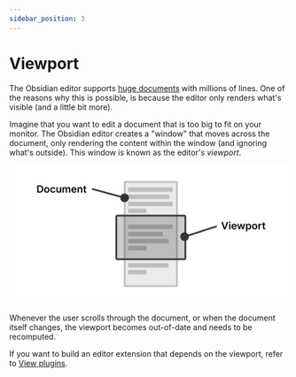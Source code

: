 ```yaml
---
sidebar_position: 3
---
```


# Viewport

The Obsidian editor supports [huge documents](https://codemirror.net/examples/million/) with millions of lines. One of the reasons why this is possible, is because the editor only renders what's visible (and a little bit more).

Imagine that you want to edit a document that is too big to fit on your monitor. The Obsidian editor creates a "window" that moves across the document, only rendering the content within the window (and ignoring what's outside). This window is known as the editor's _viewport_.

![Viewport](viewport.svg)

Whenever the user scrolls through the document, or when the document itself changes, the viewport becomes out-of-date and needs to be recomputed.

If you want to build an editor extension that depends on the viewport, refer to [View plugins](view-plugins.md).
